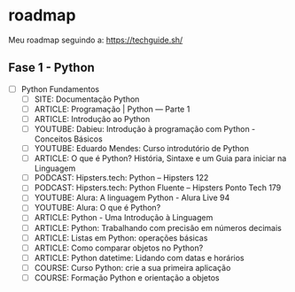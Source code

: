 # roadmap

Meu roadmap seguindo a: https://techguide.sh/

## Fase 1 - Python

- [ ] Python Fundamentos
  - [ ] SITE: Documentação Python
  - [ ] ARTICLE: Programação | Python — Parte 1
  - [ ] ARTICLE: Introdução ao Python
  - [ ] YOUTUBE: Dabieu: Introdução à programação com Python - Conceitos Básicos
  - [ ] YOUTUBE: Eduardo Mendes: Curso introdutório de Python
  - [ ] ARTICLE: O que é Python? História, Sintaxe e um Guia para iniciar na Linguagem
  - [ ] PODCAST: Hipsters.tech: Python – Hipsters 122
  - [ ] PODCAST: Hipsters.tech: Python Fluente – Hipsters Ponto Tech 179
  - [ ] YOUTUBE: Alura: A linguagem Python - Alura Live 94
  - [ ] YOUTUBE: Alura: O que é Python?
  - [ ] ARTICLE: Python - Uma Introdução à Linguagem
  - [ ] ARTICLE: Python: Trabalhando com precisão em números decimais
  - [ ] ARTICLE: Listas em Python: operações básicas
  - [ ] ARTICLE: Como comparar objetos no Python?
  - [ ] ARTICLE: Python datetime: Lidando com datas e horários
  - [ ] COURSE: Curso Python: crie a sua primeira aplicação
  - [ ] COURSE: Formação Python e orientação a objetos
